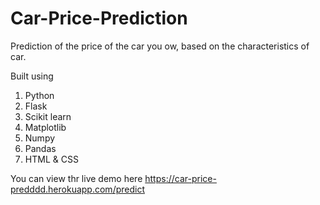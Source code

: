 # Car-Price-Prediction

Prediction of the price of the car you ow, based on the characteristics of car.

Built using
1. Python
2. Flask
3. Scikit learn
4. Matplotlib
5. Numpy
6. Pandas
7. HTML & CSS

You can view thr live demo here https://car-price-predddd.herokuapp.com/predict 

